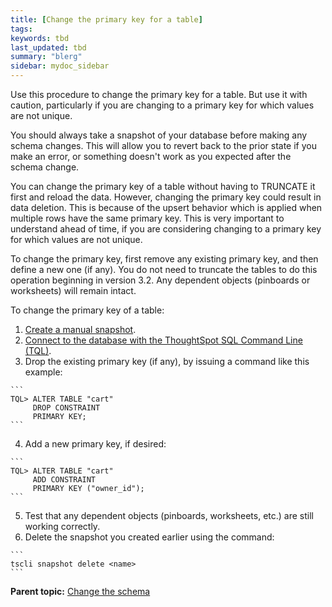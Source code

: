 ```yaml
---
title: [Change the primary key for a table]
tags: 
keywords: tbd
last_updated: tbd
summary: "blerg"
sidebar: mydoc_sidebar
---
```

Use this procedure to change the primary key for a table. But use it with caution, particularly if you are changing to a primary key for which values are not unique.

You should always take a snapshot of your database before making any schema changes. This will allow you to revert back to the prior state if you make an error, or something doesn't work as you expected after the schema change.

You can change the primary key of a table without having to TRUNCATE it first and reload the data. However, changing the primary key could result in data deletion. This is because of the upsert behavior which is applied when multiple rows have the same primary key. This is very important to understand ahead of time, if you are considering changing to a primary key for which values are not unique.

To change the primary key, first remove any existing primary key, and then define a new one (if any). You do not need to truncate the tables to do this operation beginning in version 3.2. Any dependent objects (pinboards or worksheets) will remain intact.

To change the primary key of a table:

1.   [Create a manual snapshot](../backup_restore/take_snapshot.html).
2.   [Connect to the database with the ThoughtSpot SQL Command Line (TQL)](connect_sql_cli.html#).
3.   Drop the existing primary key (if any), by issuing a command like this example:

    ```
    TQL> ALTER TABLE "cart"
         DROP CONSTRAINT
         PRIMARY KEY;
    ```

4.   Add a new primary key, if desired:

    ```
    TQL> ALTER TABLE "cart"
         ADD CONSTRAINT
         PRIMARY KEY ("owner_id");
    ```

5.   Test that any dependent objects (pinboards, worksheets, etc.) are still working correctly.
6.   Delete the snapshot you created earlier using the command:

    ```
    tscli snapshot delete <name>
    ```


**Parent topic:** [Change the schema](../../admin/loading/change_schema.html)

